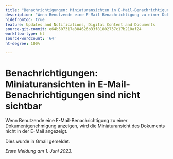```yaml
---
title: "Benachrichtigungen: Miniaturansichten in E-Mail-Benachrichtigungen sind nicht sichtbar"
description: "Wenn Benutzende eine E-Mail-Benachrichtigung zu einer Dokumentgenehmigung anzeigen, wird die Miniaturansicht des Dokuments nicht in der E-Mail angezeigt."
hidefromtoc: true
feature: Updates and Notifications, Digital Content and Documents
source-git-commit: e64b507317a384626b33f81802737c17b210af24
workflow-type: ht
source-wordcount: '64'
ht-degree: 100%

---
```



# Benachrichtigungen: Miniaturansichten in E-Mail-Benachrichtigungen sind nicht sichtbar

Wenn Benutzende eine E-Mail-Benachrichtigung zu einer Dokumentgenehmigung anzeigen, wird die Miniaturansicht des Dokuments nicht in der E-Mail angezeigt.

Dies wurde in Gmail gemeldet.

_Erste Meldung am 1. Juni 2023._
